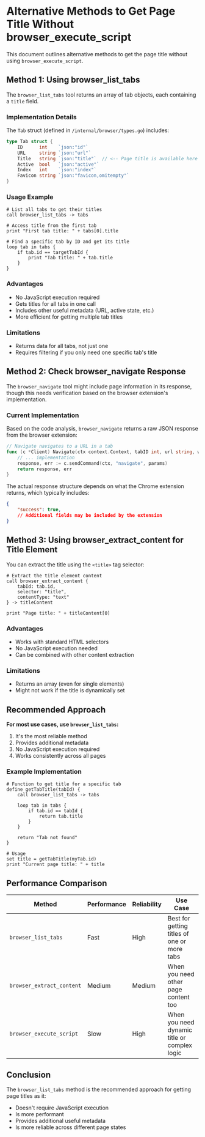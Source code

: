 # Alternative Methods to Get Page Title Without browser_execute_script

This document outlines alternative methods to get the page title without using `browser_execute_script`.

## Method 1: Using browser_list_tabs

The `browser_list_tabs` tool returns an array of tab objects, each containing a `title` field.

### Implementation Details

The `Tab` struct (defined in `/internal/browser/types.go`) includes:
```go
type Tab struct {
    ID      int    `json:"id"`
    URL     string `json:"url"`
    Title   string `json:"title"`  // <-- Page title is available here
    Active  bool   `json:"active"`
    Index   int    `json:"index"`
    Favicon string `json:"favicon,omitempty"`
}
```

### Usage Example

```dsl
# List all tabs to get their titles
call browser_list_tabs -> tabs

# Access title from the first tab
print "First tab title: " + tabs[0].title

# Find a specific tab by ID and get its title
loop tab in tabs {
    if tab.id == targetTabId {
        print "Tab title: " + tab.title
    }
}
```

### Advantages
- No JavaScript execution required
- Gets titles for all tabs in one call
- Includes other useful metadata (URL, active state, etc.)
- More efficient for getting multiple tab titles

### Limitations
- Returns data for all tabs, not just one
- Requires filtering if you only need one specific tab's title

## Method 2: Check browser_navigate Response

The `browser_navigate` tool might include page information in its response, though this needs verification based on the browser extension's implementation.

### Current Implementation
Based on the code analysis, `browser_navigate` returns a raw JSON response from the browser extension:

```go
// Navigate navigates to a URL in a tab
func (c *Client) Navigate(ctx context.Context, tabID int, url string, waitUntilLoad bool) (json.RawMessage, error) {
    // ... implementation
    response, err := c.sendCommand(ctx, "navigate", params)
    return response, err
}
```

The actual response structure depends on what the Chrome extension returns, which typically includes:
```json
{
    "success": true,
    // Additional fields may be included by the extension
}
```

## Method 3: Using browser_extract_content for Title Element

You can extract the title using the `<title>` tag selector:

```dsl
# Extract the title element content
call browser_extract_content {
    tabId: tab.id,
    selector: "title",
    contentType: "text"
} -> titleContent

print "Page title: " + titleContent[0]
```

### Advantages
- Works with standard HTML selectors
- No JavaScript execution needed
- Can be combined with other content extraction

### Limitations
- Returns an array (even for single elements)
- Might not work if the title is dynamically set

## Recommended Approach

**For most use cases, use `browser_list_tabs`:**

1. It's the most reliable method
2. Provides additional metadata
3. No JavaScript execution required
4. Works consistently across all pages

### Example Implementation

```dsl
# Function to get title for a specific tab
define getTabTitle(tabId) {
    call browser_list_tabs -> tabs
    
    loop tab in tabs {
        if tab.id == tabId {
            return tab.title
        }
    }
    
    return "Tab not found"
}

# Usage
set title = getTabTitle(myTab.id)
print "Current page title: " + title
```

## Performance Comparison

| Method | Performance | Reliability | Use Case |
|--------|------------|-------------|----------|
| `browser_list_tabs` | Fast | High | Best for getting titles of one or more tabs |
| `browser_extract_content` | Medium | Medium | When you need other page content too |
| `browser_execute_script` | Slow | High | When you need dynamic title or complex logic |

## Conclusion

The `browser_list_tabs` method is the recommended approach for getting page titles as it:
- Doesn't require JavaScript execution
- Is more performant
- Provides additional useful metadata
- Is more reliable across different page states